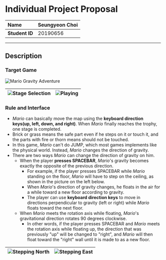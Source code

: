 # Individual Project Proposal

| **Name**       | Seungyeon Choi |
| :------------- | :------------- |
| **Student ID** | 20190656       |

---

## Description

### Target Game

![Mario Gravity Adventure](https://user-images.githubusercontent.com/76762181/232781123-34f491b5-33c0-447d-8ece-378f392f3d42.png)

| ![Stage Selection](https://user-images.githubusercontent.com/76762181/232781131-82951365-29c1-4ce0-9415-b29cb1f5e400.png) | ![Playing](https://user-images.githubusercontent.com/76762181/232779243-1a25b0b5-5da0-4b7f-9601-6aeeede54a40.png) |
| ------------------------------------------------------------------------------------------------------------------------- | ----------------------------------------------------------------------------------------------------------------- |

### Rule and Interface

- *Mario* can basically move the map using the **keyboard direction keys(up, left, down, and right)**. When *Mario* finally reaches the trophy, one stage is completed.
- Brick or grass means the safe part even if he steps on it or touch it, and the parts with fire or thorn means should not be touched.
- In this game, *Mario* can't do JUMP, which most games implements like the physical world. Instead, *Mario* changes the direction of gravity.
- There are two ways *Mario* can change the direction of gravity on him.
  - When the player **presses SPACEBAR**, *Mario*'s gravity becomes exactly the opposite of the previous direction.
    - For example, if the player presses SPACEBAR while *Mario* standing on the floor, *Mario* will have to step on the ceiling, as shown in the picture on the left below.
    - When *Mario*'s direction of gravity changes, he floats in the air for a while toward a new floor according to gravity.
    - The player can use **keyboard direction keys** to move in directions perpendicular to gravity (left or right) while *Mario* floats toward the next floor.
  - When *Mario* meets the rotation axis while floating, *Mario*'s gravitational direction rotates 90 degrees clockwise.
    - In other words, if the player presses SPACEBAR and *Mario* meets the rotation axis while floating up, the direction that was previously "up" will be changed to "right", and *Mario* will then float toward the "right" wall until it is made to as a new floor.

| ![Stepping North](https://user-images.githubusercontent.com/76762181/232788189-a8227b37-816e-4581-9f0f-c536497ade5a.png) | ![Stepping East](https://user-images.githubusercontent.com/76762181/232788195-87171db2-b594-4770-bc59-0ccfa5c174d3.png) |
| ------------------------------------------------------------------------------------------------------------------------ | ----------------------------------------------------------------------------------------------------------------------- |